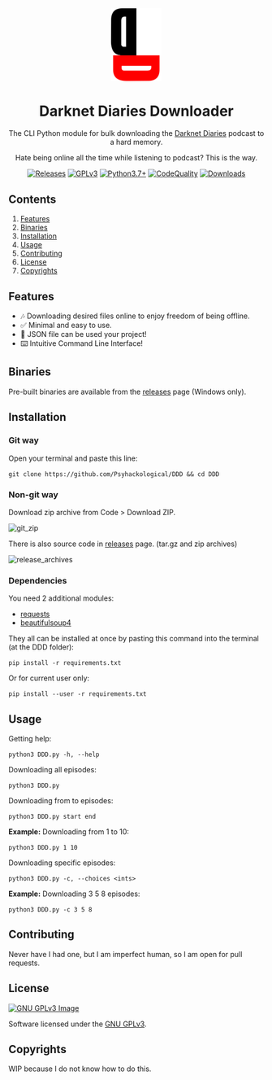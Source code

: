 <div align="center">
    <img width="20%" src="DDD_plain.svg" alt="DDD_logo">
    <h1>Darknet Diaries Downloader</h1>
    <p>The CLI Python module for bulk downloading the <a href="https://darknetdiaries.com/" target="_blank">Darknet Diaries</a> podcast to a hard memory.</p>
    <p>Hate being online all the time while listening to podcast? This is the way.</p>

[![Releases](https://img.shields.io/github/v/release/Psyhackological/DDD?color=000000&style=flat-square)](https://github.com/Psyhackological/DDD/releases)
[![GPLv3](https://img.shields.io/badge/License-GPL%20v3-FFFFFF.svg)](https://choosealicense.com/licenses/gpl-3.0/)
[![Python3.7+](https://img.shields.io/badge/python-3.7+-blue.svg?color=FF0000&style=flat-square)](https://www.python.org/downloads/release/python-379/)
[![CodeQuality](https://img.shields.io/codefactor/grade/github/Psyhackological/DDD/main?color=FFFFFF)](https://www.codefactor.io/repository/github/psyhackological/ddd)
[![Downloads](https://img.shields.io/github/downloads/psyhackological/ddd/total?color=000000&style=flat-square)](https://github.com/Psyhackological/DDD/releases)

</div>

## Contents
1. [Features](#features)
2. [Binaries](#binaries)
3. [Installation](#installation)
4. [Usage](#usage)
5. [Contributing](#contributing)
6. [License](#license)
7. [Copyrights](#copyrights)

##  Features
- 🎶 Downloading desired files online to enjoy freedom of being offline. 
- ✅ Minimal and easy to use.
- 📜 JSON file can be used your project!
- ⌨️ Intuitive Command Line Interface!

## Binaries
Pre-built binaries are available from the [releases](https://github.com/Psyhackological/DDD/releases/) page (Windows only).

## Installation
### Git way
Open your terminal and paste this line:
```
git clone https://github.com/Psyhackological/DDD && cd DDD
```

### Non-git way
Download zip archive from Code > Download ZIP.

![git_zip](https://imgin.voidnet.tech/uTkmKR8.jpg "git_zip")

There is also source code in [releases](https://github.com/Psyhackological/DDD/releases/) page. (tar.gz and zip archives)

![release_archives](https://imgin.voidnet.tech/8to2Ilh.jpg "release_archives")

###  Dependencies
You need 2 additional modules:
- [requests](https://pypi.org/project/requests/)
- [beautifulsoup4](https://pypi.org/project/beautifulsoup4/)

They all can be installed at once by pasting this command into the terminal (at the DDD folder):
```
pip install -r requirements.txt
```
Or for current user only:
```
pip install --user -r requirements.txt
```

## Usage
Getting help:
```
python3 DDD.py -h, --help
```

Downloading all episodes:
```
python3 DDD.py
```

Downloading from to episodes:
```
python3 DDD.py start end 
```
__Example:__ Downloading from 1 to 10:
```
python3 DDD.py 1 10 
```

Downloading specific episodes:
```
python3 DDD.py -c, --choices <ints> 
```

__Example:__ Downloading 3 5 8 episodes:
```
python3 DDD.py -c 3 5 8
```

## Contributing
Never have I had one, but I am imperfect human, so I am open for pull requests.

## License
[![GNU GPLv3 Image](https://www.gnu.org/graphics/gplv3-with-text-136x68.png)](https://choosealicense.com/licenses/gpl-3.0/)

Software licensed under the [GNU GPLv3](https://choosealicense.com/licenses/gpl-3.0/).

## Copyrights
WIP because I do not know how to do this.